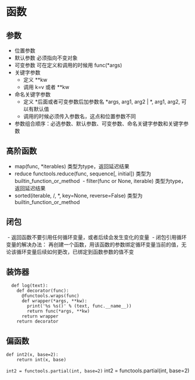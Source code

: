 # 函数
## 参数
  - 位置参数
  - 默认参数 必须指向不变对象
  - 可变参数 可在定义和调用的时候用 func(*args)
  - 关键字参数
    - 定义 **kw
    - 调用 k=v 或者 **kw
  - 命名关键字参数
    - 定义 *后面或者可变参数后加参数名 *args, arg1, arg2 | *, arg1, arg2, 可以有默认值
    - 调用的时候必须传入参数名，这点和位置参数不同
  - 参数组合顺序：必选参数、默认参数、可变参数、命名关键字参数和关键字参数
  
## 高阶函数
  - map(func, *iterables) 类型为type，返回延迟结果
  - reduce functools.reduce(func, sequence[, initial]) 类型为builtin_function_or_method
  - filter(func or None, iterable) 类型为type，返回延迟结果
  - sorted(iterable, /, *, key=None, reverse=False) 类型为builtin_function_or_method

## 闭包
  - 返回函数不要引用任何循环变量，或者后续会发生变化的变量
  - 闭包引用循环变量的解决办法： 再创建一个函数，用该函数的参数绑定循环变量当前的值，无论该循环变量后续如何更改，已绑定到函数参数的值不变
  
## 装饰器
```
  def log(text):
    def decorator(func):
      @functools.wraps(func)
      def wrapper(*args, **kw):
        print('%s %s()' % (text, func.__name__))
        return func(*args, **kw)
      return wrapper
    return decorator
```

## 偏函数
```
def int2(x, base=2):
	return int(x, base)
```
`int2 = functools.partial(int, base=2)`
int2 = functools.partial(int, base=2)
